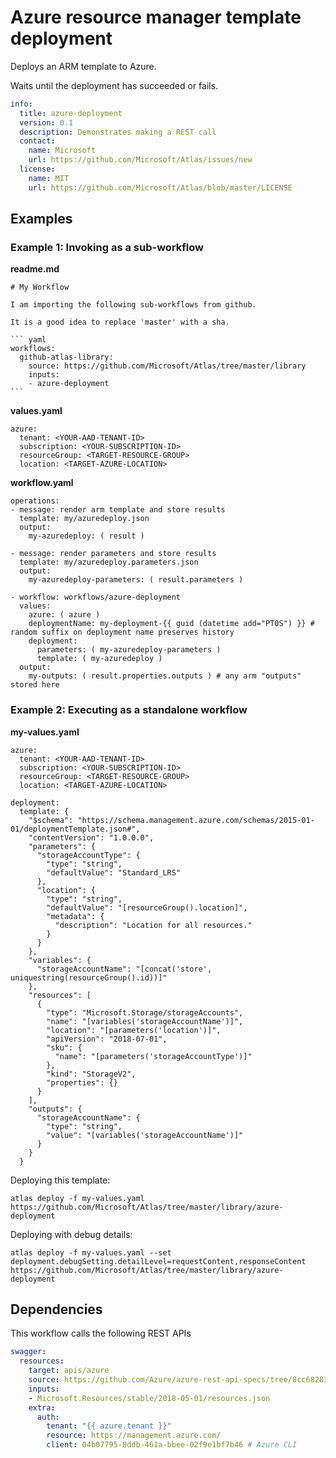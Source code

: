 
# Azure resource manager template deployment

Deploys an ARM template to Azure.

Waits until the deployment has succeeded or fails.

``` yaml
info:
  title: azure-deployment
  version: 0.1
  description: Demonstrates making a REST call
  contact:
    name: Microsoft
    url: https://github.com/Microsoft/Atlas/issues/new
  license:
    name: MIT
    url: https://github.com/Microsoft/Atlas/blob/master/LICENSE
```

## Examples

### Example 1: Invoking as a sub-workflow

**readme.md**
````
# My Workflow

I am importing the following sub-workflows from github.

It is a good idea to replace 'master' with a sha.

``` yaml
workflows:
  github-atlas-library:
    source: https://github.com/Microsoft/Atlas/tree/master/library
    inputs: 
    - azure-deployment
```
````

**values.yaml**
```
azure:
  tenant: <YOUR-AAD-TENANT-ID>
  subscription: <YOUR-SUBSCRIPTION-ID>
  resourceGroup: <TARGET-RESOURCE-GROUP>
  location: <TARGET-AZURE-LOCATION>
```

**workflow.yaml**
``` 
operations:
- message: render arm template and store results
  template: my/azuredeploy.json
  output: 
    my-azuredeploy: ( result )

- message: render parameters and store results
  template: my/azuredeploy.parameters.json
  output: 
    my-azuredeploy-parameters: ( result.parameters )

- workflow: workflows/azure-deployment
  values:
    azure: ( azure )
    deploymentName: my-deployment-{{ guid (datetime add="PT0S") }} # random suffix on deployment name preserves history
    deployment:
      parameters: ( my-azuredeploy-parameters )
      template: ( my-azuredeploy )
  output:
    my-outputs: ( result.properties.outputs ) # any arm "outputs" stored here
```

### Example 2: Executing as a standalone workflow

**my-values.yaml**
```
azure:
  tenant: <YOUR-AAD-TENANT-ID>
  subscription: <YOUR-SUBSCRIPTION-ID>
  resourceGroup: <TARGET-RESOURCE-GROUP>
  location: <TARGET-AZURE-LOCATION>

deployment:
  template: {
    "$schema": "https://schema.management.azure.com/schemas/2015-01-01/deploymentTemplate.json#",
    "contentVersion": "1.0.0.0",
    "parameters": {
      "storageAccountType": {
        "type": "string",
        "defaultValue": "Standard_LRS"
      },
      "location": {
        "type": "string",
        "defaultValue": "[resourceGroup().location]",
        "metadata": {
          "description": "Location for all resources."
        }
      }
    },
    "variables": {
      "storageAccountName": "[concat('store', uniquestring(resourceGroup().id))]"
    },
    "resources": [
      {
        "type": "Microsoft.Storage/storageAccounts",
        "name": "[variables('storageAccountName')]",
        "location": "[parameters('location')]",
        "apiVersion": "2018-07-01",
        "sku": {
          "name": "[parameters('storageAccountType')]"
        },
        "kind": "StorageV2",
        "properties": {}
      }
    ],
    "outputs": {
      "storageAccountName": {
        "type": "string",
        "value": "[variables('storageAccountName')]"
      }
    }
  }
```

Deploying this template:

```
atlas deploy -f my-values.yaml https://github.com/Microsoft/Atlas/tree/master/library/azure-deployment
```

Deploying with debug details:

```
atlas deploy -f my-values.yaml --set deployment.debugSetting.detailLevel=requestContent,responseContent https://github.com/Microsoft/Atlas/tree/master/library/azure-deployment
```

## Dependencies

This workflow calls the following REST APIs

``` yaml
swagger:
  resources:
    target: apis/azure
    source: https://github.com/Azure/azure-rest-api-specs/tree/8cc682832ab95838806bf080152759c1898063da/specification/resources/resource-manager/
    inputs: 
    - Microsoft.Resources/stable/2018-05-01/resources.json
    extra:
      auth:
        tenant: "{{ azure.tenant }}"
        resource: https://management.azure.com/
        client: 04b07795-8ddb-461a-bbee-02f9e1bf7b46 # Azure CLI
```
